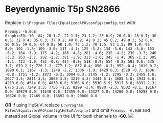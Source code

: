 # Beyerdynamic T5p SN2866
Replace `C:\Program Files\EqualizerAPO\config\config.txt` with:
```
Preamp: -6.0dB
GraphicEQ: 10 -84; 20 1.7; 22 1.3; 23 1.2; 25 0.9; 26 0.8; 28 0.7; 30 0.5; 32 0.4; 35 0.3; 37 0.2; 40 0.2; 42 0.2; 45 0.2; 49 0.3; 52 0.4; 56 0.5; 59 0.6; 64 0.8; 68 1.0; 73 1.2; 78 1.5; 83 1.5; 89 1.0; 95 0.0; 102 -1.8; 109 -3.0; 117 -4.1; 125 -5.2; 134 -5.6; 143 -5.6; 153 -5.2; 164 -3.9; 175 -4.2; 188 -4.8; 201 -4.6; 215 -4.2; 230 -3.7; 246 -3.2; 263 -2.7; 282 -2.2; 301 -1.9; 323 -1.6; 345 -1.4; 369 -1.2; 395 -1.1; 423 -1.0; 452 -0.8; 484 -0.8; 518 -0.9; 554 -0.8; 593 0.6; 635 3.7; 679 2.1; 726 1.2; 777 1.2; 832 0.4; 890 -0.7; 952 -0.4; 1019 0.2; 1090 0.1; 1167 -1.3; 1248 -2.2; 1336 -1.0; 1429 0.3; 1529 -0.7; 1636 -0.8; 1751 -1.2; 1873 -0.3; 2004 0.3; 2145 -1.2; 2295 -0.3; 2455 1.6; 2627 3.5; 2811 3.5; 3008 3.8; 3219 4.3; 3444 5.1; 3685 5.8; 3943 6.0; 4219 6.0; 4514 6.0; 4830 6.0; 5168 6.0; 5530 5.9; 5917 3.8; 6331 2.3; 6775 2.8; 7249 1.3; 7756 -1.2; 8299 -3.4; 8880 -2.3; 9502 -0.1; 10167 0.0; 10879 0.0; 11640 0.0; 12455 0.0; 13327 0.0; 14260 0.0; 15258 0.0; 16326 0.0; 17469 0.0; 18692 0.0; 20000 0.0
```
**OR** if using HeSuVi replace `C:\Program Files\EqualizerAPO\config\HeSuVi\eq.txt` and omit `Preamp: -6.0dB` and instead set Global volume in the UI for both channels to **-60**.
![](https://raw.githubusercontent.com/jaakkopasanen/AutoEq/master/results/Headphone.com/innerfidelity/onear/Beyerdynamic%20T5p%20SN2866/Beyerdynamic%20T5p%20SN2866.png)